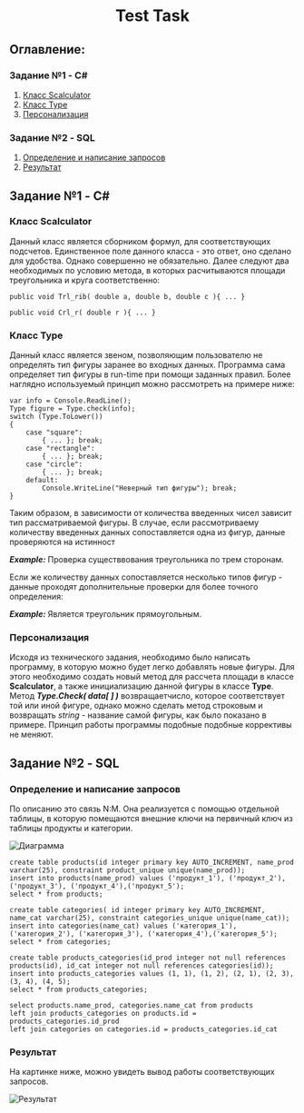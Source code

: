 <h1 align="center">Test Task</h1>

## Оглавление:
### Задание №1 - C#
1. [Класс Scalculator](#Класс-Scalculator)
2. [Класс Type](#Класс-Type)
3. [Персонализация](#Персонализация)

### Задание №2 - SQL
1. [Определение и написание запросов](#Определение-и-написание-запросов)
2. [Результат](#Результат)

## Задание №1 - C#

### Класс Scalculator

Данный класс является сборником формул, для соответствующих подсчетов. Единственное поле данного класса - это ответ, оно сделано для удобства. Однако совершенно не обязательно. 
Далее следуют два необходимых по условию метода, в которых расчитываются площади треугольника и круга соответственно:

```
public void Trl_rib( double a, double b, double c ){ ... }
```

```
public void Crl_r( double r ){ ... }
```

### Класс Type

Данный класс является звеном, позволяющим пользователю не определять тип фигуры заранее во входных данных. Программа сама определяет тип фигуры в run-time при помощи заданных правил. Более наглядно используемый принцип можно рассмотреть на примере ниже:

```
var info = Console.ReadLine();
Type figure = Type.check(info);
switch (Type.ToLower())
{
    case "square": 
        { ... }; break;
    case "rectangle":  
        { ... }; break;
    case "circle": 
        { ... }; break;
    default:  
        Console.WriteLine("Неверный тип фигуры"); break;
}
```

Таким образом, в зависимости от количества введенных чисел зависит тип рассматриваемой фигуры. В случае, если рассмотриваему количеству введенных данных сопоставляется одна из фигур, данные проверяются на истинност 

<b>*Example:*</b> Проверка существвования треугольника по трем сторонам.

Если же количеству данных сопоставляется несколько типов фигур - данные проходят дополнительные проверки для более точного определения:

<b>*Example:*</b> Является треугольник прямоугольным.

### Персонализация

Исходя из технического задания, необходимо было написать программу, в которую можно будет легко добавлять новые фигуры. Для этого необходимо создать новый метод для рассчета площади в классе <b>Scalculator</b>, а также инициализацию данной фигуры в классе <b>Type</b>. Метод <b>*Type.Check( data[ ] )*</b> возвращаетчисло, которое соответствует той или иной фигуре, однако можно сделать метод строковым и возвращать *string* - название самой фигуры, как было показано в примере. Принцип работы программы подобные подобные коррективы не меняют.

## Задание №2 - SQL

### Определение и написание запросов

По описанию это связь N:M. Она реализуется с помощью отдельной таблицы, в которую помещаются внешние ключи на первичный ключ из таблицы продукты и категории.

![Диаграмма](https://user-images.githubusercontent.com/90879703/203339846-e3b87aaa-0928-422f-a0de-513444b2a942.jpg)

```
create table products(id integer primary key AUTO_INCREMENT, name_prod varchar(25), constraint product_unique unique(name_prod));
insert into products(name_prod) values ('продукт_1'), ('продукт_2'), ('продукт_3'), ('продукт_4'),('продукт_5');
select * from products;

create table categories( id integer primary key AUTO_INCREMENT, name_cat varchar(25), constraint categories_unique unique(name_cat));
insert into categories(name_cat) values ('категория_1'), ('категория_2'), ('категория_3'), ('категория_4'),('категория_5');
select * from categories;

create table products_categories(id_prod integer not null references products(id), id_cat integer not null references categories(id));
insert into products_categories values (1, 1), (1, 2), (2, 1), (2, 3), (3, 4), (4, 5);
select * from products_categories;

select products.name_prod, categories.name_cat from products
left join products_categories on products.id = products_categories.id_prod
left join categories on categories.id = products_categories.id_cat
```

### Результат

На картинке ниже, можно увидеть вывод работы соответствующих запросов.

![Результат](https://user-images.githubusercontent.com/90879703/203340114-67612e0d-6c65-41cb-b544-532b110ecbe4.jpg)
